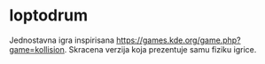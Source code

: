 # loptodrum
Jednostavna igra inspirisana https://games.kde.org/game.php?game=kollision. 
Skracena verzija koja prezentuje samu fiziku igrice.
